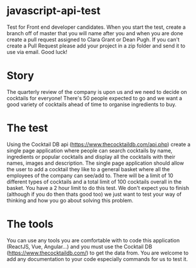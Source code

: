 # javascript-api-test
Test for Front end developer candidates. When you start the test, create a branch off of master that you will name after you and when you are done create a pull request assigned to Clara Grant or Dean Pugh. If you can't create a Pull Request please add your project in a zip folder and send it to use via email. Good luck!

# Story
The quarterly review of the company is upon us and we need to decide on cocktails for everyone! There's 50 people expected to go and we want a good variety of cocktails ahead of time to organise ingredients to buy. 

# The test
Using the Cocktail DB api (https://www.thecocktaildb.com/api.php) create a single page application where people can search cocktails by name, ingredients or popular cocktails and display all the cocktails with their names, images and description. The single page application should allow the user to add a cocktail they like to a general basket where all the employees of the company can see/add to. There will be a limit of 10 different types of cocktails and a total limit of 100 cocktails overall in the basket. You have a 2 hour limit to do this test. We don't expect you to finish (although if you do then thats good too) we just want to test your way of thinking and how you go about solving this problem.

# The tools
You can use any tools you are comfortable with to code this application (ReactJS, Vue, Angular...) and you must use the Cocktail DB (https://www.thecocktaildb.com/) to get the data from. You are welcome to add any documentation to your code especially commands for us to test it. 
